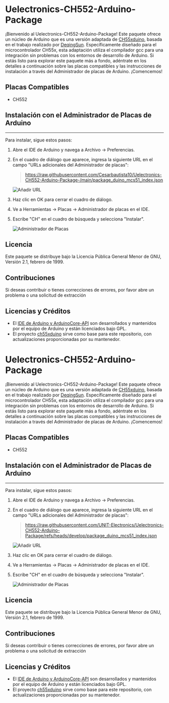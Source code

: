 # Uelectronics-CH552-Arduino-Package

¡Bienvenido al Uelectronics-CH552-Arduino-Package! Este paquete ofrece un núcleo de Arduino que es una versión adaptada de [CH55xduino](https://github.com/DeqingSun/ch55xduino/tree/ch55xduino), basada en el trabajo realizado por [DeqingSun](https://github.com/DeqingSun). Específicamente diseñado para el microcontrolador CH55x, esta adaptación utiliza el compilador gcc para una integración sin problemas con los entornos de desarrollo de Arduino. Si estás listo para explorar este paquete más a fondo, adéntrate en los detalles a continuación sobre las placas compatibles y las instrucciones de instalación a través del Administrador de placas de Arduino. ¡Comencemos!

## Placas Compatibles
- CH552

## Instalación con el Administrador de Placas de Arduino
---
Para instalar, sigue estos pasos:

1. Abre el IDE de Arduino y navega a Archivo -> Preferencias.
2. En el cuadro de diálogo que aparece, ingresa la siguiente URL en el campo "URLs adicionales del Administrador de placas":


   > https://raw.githubusercontent.com/Cesarbautista10/Uelectronics-CH552-Arduino-Package-/main/package_duino_mcs51_index.json

   ![Añadir URL](./images/board_json.png)

3. Haz clic en OK para cerrar el cuadro de diálogo.
4. Ve a Herramientas -> Placas -> Administrador de placas en el IDE.
5. Escribe "CH" en el cuadro de búsqueda y selecciona "Instalar".
   
   ![Administrador de Placas](./images/manager.png)

## Licencia
Este paquete se distribuye bajo la Licencia Pública General Menor de GNU, Versión 2.1, febrero de 1999.

## Contribuciones
Si deseas contribuir o tienes correcciones de errores, por favor abre un problema o una solicitud de extracción 

## Licencias y Créditos
* El [IDE de Arduino y ArduinoCore-API](https://arduino.cc) son desarrollados y mantenidos por el equipo de Arduino y están licenciados bajo GPL.
* El proyecto [ch55xduino](https://github.com/DeqingSun/ch55xduino/tree/ch55xduino) sirve como base para este repositorio, con actualizaciones proporcionadas por su mantenedor.

# Uelectronics-CH552-Arduino-Package

¡Bienvenido al Uelectronics-CH552-Arduino-Package! Este paquete ofrece un núcleo de Arduino que es una versión adaptada de [CH55xduino](https://github.com/DeqingSun/ch55xduino/tree/ch55xduino), basada en el trabajo realizado por [DeqingSun](https://github.com/DeqingSun). Específicamente diseñado para el microcontrolador CH55x, esta adaptación utiliza el compilador gcc para una integración sin problemas con los entornos de desarrollo de Arduino. Si estás listo para explorar este paquete más a fondo, adéntrate en los detalles a continuación sobre las placas compatibles y las instrucciones de instalación a través del Administrador de placas de Arduino. ¡Comencemos!

## Placas Compatibles
- CH552

## Instalación con el Administrador de Placas de Arduino
---
Para instalar, sigue estos pasos:

1. Abre el IDE de Arduino y navega a Archivo -> Preferencias.
2. En el cuadro de diálogo que aparece, ingresa la siguiente URL en el campo "URLs adicionales del Administrador de placas":


   > https://raw.githubusercontent.com/UNIT-Electronics/Uelectronics-CH552-Arduino-Package/refs/heads/develop/package_duino_mcs51_index.json

   ![Añadir URL](./images/board_json.png)

3. Haz clic en OK para cerrar el cuadro de diálogo.
4. Ve a Herramientas -> Placas -> Administrador de placas en el IDE.
5. Escribe "CH" en el cuadro de búsqueda y selecciona "Instalar".
   
   ![Administrador de Placas](./images/manager.png)

## Licencia
Este paquete se distribuye bajo la Licencia Pública General Menor de GNU, Versión 2.1, febrero de 1999.

## Contribuciones
Si deseas contribuir o tienes correcciones de errores, por favor abre un problema o una solicitud de extracción 

## Licencias y Créditos
* El [IDE de Arduino y ArduinoCore-API](https://arduino.cc) son desarrollados y mantenidos por el equipo de Arduino y están licenciados bajo GPL.
* El proyecto [ch55xduino](https://github.com/DeqingSun/ch55xduino/tree/ch55xduino) sirve como base para este repositorio, con actualizaciones proporcionadas por su mantenedor.

